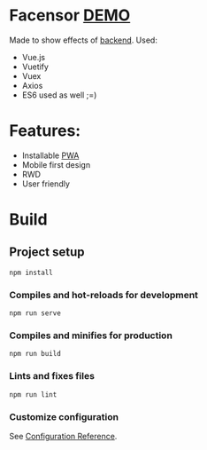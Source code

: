 
# Facensor  [**DEMO**](https://gallant-chandrasekhar-1c4145.netlify.com/)

Made to show effects of [backend](https://github.com/swrzalek/Facensor-backend). 
Used:
 - Vue.js
 - Vuetify
 - Vuex
 - Axios
 - ES6 used as well ;=) 

# Features:

 - Installable  [PWA](https://developers.google.com/web/progressive-web-apps)
 - Mobile first design
 - RWD
 - User friendly


# Build
## Project setup
```
npm install
```

### Compiles and hot-reloads for development
```
npm run serve
```

### Compiles and minifies for production
```
npm run build
```

### Lints and fixes files
```
npm run lint
```

### Customize configuration
See [Configuration Reference](https://cli.vuejs.org/config/).
